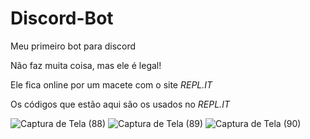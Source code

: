 # Discord-Bot
Meu primeiro bot para discord

Não faz muita coisa, mas ele é legal!

Ele fica online por um macete com o site *REPL.IT*

Os códigos que estão aqui são os usados no *REPL.IT*


![Captura de Tela (88)](https://user-images.githubusercontent.com/83454271/168188461-736ab3f8-1820-4119-8eb9-ef9628de2d01.png)
![Captura de Tela (89)](https://user-images.githubusercontent.com/83454271/168188469-29656be3-476c-4eea-9fd5-3920a75b61f6.png)
![Captura de Tela (90)](https://user-images.githubusercontent.com/83454271/168188474-241bc361-e3f8-4810-a9a0-8e62c8b6bfb1.png)
